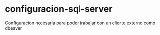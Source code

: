 # configuracion-sql-server
 Configuracion necesaria para poder trabajar con un cliente externo como dbeaver
